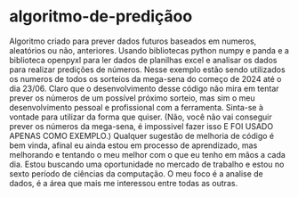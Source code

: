 # algoritmo-de-prediçãoo
Algoritmo criado para prever dados futuros baseados em numeros, aleatórios ou não, anteriores.
Usando bibliotecas python numpy e panda e a biblioteca openpyxl para ler dados de planilhas excel e analisar os dados para realizar predições de números.
Nesse exemplo estão sendo utilizados os numeros de todos os sorteios da mega-sena do começo de 2024 até o dia 23/06.
Claro que o desenvolvimento desse código não mira em tentar prever os números de um possível próximo sorteio, mas sim o meu desenvolvimento pessoal e profissional com a ferramenta.
Sinta-se à vontade para utilizar da forma que quiser.
(Não, você não vai conseguir prever os números da mega-sena, é impossivel fazer isso E FOI USADO APENAS COMO EXEMPLO.)
Qualquer sugestão de melhoria de código é bem vinda, afinal eu ainda estou em processo de aprendizado, mas melhorando e tentando o meu melhor com o que eu tenho em mãos a cada dia.
Estou buscando uma oportunidade no mercado de trabalho e estou no sexto período de ciências da computação.
O meu foco é a analise de dados, é a área que mais me interessou entre todas as outras.
